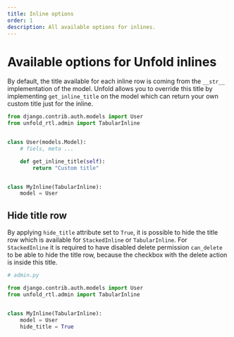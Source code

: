 ```yaml
---
title: Inline options
order: 1
description: All available options for inlines.
---
```


# Available options for Unfold inlines

By default, the title available for each inline row is coming from the `__str__` implementation of the model. Unfold allows you to override this title by implementing `get_inline_title` on the model which can return your own custom title just for the inline.

```python
from django.contrib.auth.models import User
from unfold_rtl.admin import TabularInline


class User(models.Model):
    # fiels, meta ...

    def get_inline_title(self):
        return "Custom title"


class MyInline(TabularInline):
    model = User
```

## Hide title row

By applying `hide_title` attribute set to `True`, it is possible to hide the title row which is available for `StackedInline` or `TabularInline`. For `StackedInline` it is required to have disabled delete permission `can_delete` to be able to hide the title row, because the checkbox with the delete action is inside this title.

```python
# admin.py

from django.contrib.auth.models import User
from unfold_rtl.admin import TabularInline


class MyInline(TabularInline):
    model = User
    hide_title = True
```
